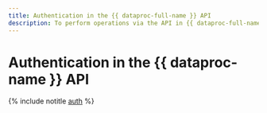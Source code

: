 ```yaml
---
title: Authentication in the {{ dataproc-full-name }} API
description: To perform operations via the API in {{ dataproc-full-name }}, a service for deploying Apache Hadoop® and Apache Spark™ clusters - {{ dataproc-full-name }}, you need to get an IAM token for your account.
---
```


# Authentication in the {{ dataproc-name }} API

{% include notitle [auth](../../_includes/authentication.md) %}
